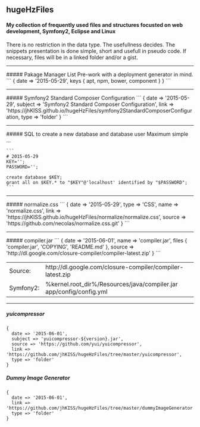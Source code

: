 ## hugeHzFiles
#### My collection of frequently used files and structures focusted on web development, Symfony2, Eclipse and Linux
There is no restriction in the data type. The usefullness decides. The snippets presentation is done simple, short and usefull in pseudo code. If necessary, files will be in a linked folder and/or a gist.

<hr>
##### Pakage Manager List
Pre-work with a deployment generator in mind.
  ```
  {
    date => '2015-05-29',
    keys {
      apt,
      npm,
      bower,
      component
    }
  }
  ```
<hr>
##### Symfony2 Standard Composer Configuration
  ```
  {
    date => '2015-05-29',
    subject => 'Symfony2 Standard Composer Configuration',
    link => 'https://jhKISS.github.io/hugeHzFiles/symfony2StandardComposerConfiguration,
    type => 'folder'
  }
  ```

<hr>
##### SQL to create a new database and database user
Maximum simple ...

    ```
    # 2015-05-29
    KEY='';
    PASSWORD='';
    
    create database $KEY;
    grant all on $KEY.* to "$KEY"@'localhost' identified by "$PASSWORD";
    ```

<hr>
##### normalize.css
  ```
  {
    date => '2015-05-29',
    type => 'CSS',
    name => 'normalize.css',
    link => 'https://jhKISS.github.io/hugeHzFiles/normalize/normalize.css',
    source => 'https://github.com/necolas/normalize.css.git'
  }
  ```

<hr>
##### compiler.jar
  ```
  {
    date => '2015-06-01',
    name => 'compiler.jar',
    files {
      'compiler.jar',
      'COPYING',
      'README.md'
    },
    source => 'http://dl.google.com/closure-compiler/compiler-latest.zip'
  }
  ```

<table>
  <tr>
    <td>
      Source:
    </td><td>
      http://dl.google.com/closure-compiler/compiler-latest.zip
    </td>
  </tr><tr>
    <td>
      Symfony2:
    </td><td>
      %kernel.root_dir%/Resources/java/compiler.jar<br>
      app/config/config.yml
    </td>
  </tr>
</table>
<hr>

##### yuicompressor
  ```
  {
    date => '2015-06-01',
    subject => 'yuicompressor-${version}.jar',
    source => 'https://github.com/yui/yuicompressor',
    link => 'https://github.com/jhKISS/hugeHzFiles/tree/master/yuicompressor',
    type => 'folder'
  }
  ```

##### Dummy Image Generator
  ```
  {
    date => '2015-06-01',
    link => 'https://github.com/jhKISS/hugeHzFiles/tree/master/dummyImageGenerator',
    type => 'folder'
  }
  ```

